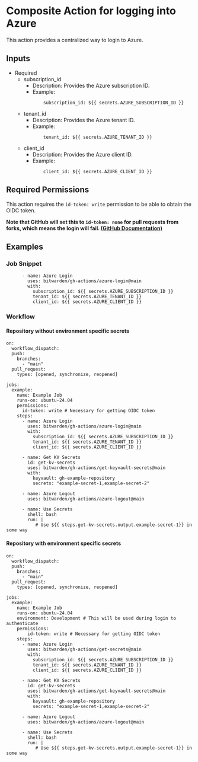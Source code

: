 # Composite Action for logging into Azure

This action provides a centralized way to login to Azure.

## Inputs

- Required
    - subscription_id
        - Description: Provides the Azure subscription ID.
        - Example:
            ```
                subscription_id: ${{ secrets.AZURE_SUBSCRIPTION_ID }}
            ```
    - tenant_id
        - Description: Provides the Azure tenant ID.
        - Example:
            ```
                tenant_id: ${{ secrets.AZURE_TENANT_ID }}
            ```
    - client_id
        - Description: Provides the Azure client ID.
        - Example:
            ```
                client_id: ${{ secrets.AZURE_CLIENT_ID }}
            ```

## Required Permissions

This action requires the `id-token: write` permission to be able to obtain the OIDC token.

__Note that GitHub will set this to `id-token: none` for pull requests from forks, which means the login will fail.  [(GitHub Documentation)](https://docs.github.com/en/actions/security-for-github-actions/security-guides/automatic-token-authentication)__

## Examples
### Job Snippet
```
      - name: Azure Login
        uses: bitwarden/gh-actions/azure-login@main
        with:
          subscription_id: ${{ secrets.AZURE_SUBSCRIPTION_ID }}
          tenant_id: ${{ secrets.AZURE_TENANT_ID }}
          client_id: ${{ secrets.AZURE_CLIENT_ID }}
```

### Workflow
#### Repository without environment specific secrets
```
on:
  workflow_dispatch:
  push:
    branches:
      - "main"
  pull_request:
    types: [opened, synchronize, reopened]

jobs:
  example:
    name: Example Job
    runs-on: ubuntu-24.04
    permissions:
      id-token: write # Necessary for getting OIDC token
    steps:
      - name: Azure Login
        uses: bitwarden/gh-actions/azure-login@main
        with:
          subscription_id: ${{ secrets.AZURE_SUBSCRIPTION_ID }}
          tenant_id: ${{ secrets.AZURE_TENANT_ID }}
          client_id: ${{ secrets.AZURE_CLIENT_ID }}

      - name: Get KV Secrets
        id: get-kv-secrets
        uses: bitwarden/gh-actions/get-keyvault-secrets@main
        with:
          keyvault: gh-example-repository
          secrets: "example-secret-1,example-secret-2"

      - name: Azure Logout
        uses: bitwarden/gh-actions/azure-logout@main

      - name: Use Secrets
        shell: bash
        run: |
           # Use ${{ steps.get-kv-secrets.output.example-secret-1}} in some way
```

#### Repository with environment specific secrets
```
on:
  workflow_dispatch:
  push:
    branches:
      - "main"
  pull_request:
    types: [opened, synchronize, reopened]

jobs:
  example:
    name: Example Job
    runs-on: ubuntu-24.04
    environment: Development # This will be used during login to authenticate
    permissions:
        id-token: write # Necessary for getting OIDC token
    steps:
      - name: Azure Login
        uses: bitwarden/gh-actions/get-secrets@main
        with:
          subscription_id: ${{ secrets.AZURE_SUBSCRIPTION_ID }}
          tenant_id: ${{ secrets.AZURE_TENANT_ID }}
          client_id: ${{ secrets.AZURE_CLIENT_ID }}

      - name: Get KV Secrets
        id: get-kv-secrets
        uses: bitwarden/gh-actions/get-keyvault-secrets@main
        with:
          keyvault: gh-example-repository
          secrets: "example-secret-1,example-secret-2"

      - name: Azure Logout
        uses: bitwarden/gh-actions/azure-logout@main

      - name: Use Secrets
        shell: bash
        run: |
           # Use ${{ steps.get-kv-secrets.output.example-secret-1}} in some way
```
